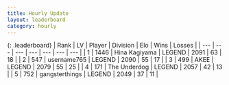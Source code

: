 ```yaml
---
title: Hourly Update
layout: leaderboard
category: hourly
---
```


{: .leaderboard}
| Rank | LV | Player | Division | Elo | Wins | Losses |
| --- | --- | --- | --- | --- | --- | --- |
| <span data-change="0">1</span> | 1446 | <span title="ID: 315148">Hina Kagiyama</span> | LEGEND | <span data-change="0">2091</span> | <span data-change="0">63</span> | <span data-change="0">18</span> |
| <span data-change="0">2</span> | 547 | <span title="ID: 188640">username765</span> | LEGEND | <span data-change="3">2090</span> | <span data-change="3">55</span> | <span data-change="1">17</span> |
| <span data-change="0">3</span> | 499 | <span title="ID: 455100">AKEE</span> | LEGEND | <span data-change="0">2079</span> | <span data-change="0">55</span> | <span data-change="0">25</span> |
| <span data-change="0">4</span> | 171 | <span title="ID: 514789">The Underdog</span> | LEGEND | <span data-change="0">2057</span> | <span data-change="0">42</span> | <span data-change="0">13</span> |
| <span data-change="0">5</span> | 752 | <span title="ID: 92077">gangsterthings</span> | LEGEND | <span data-change="0">2049</span> | <span data-change="0">37</span> | <span data-change="0">11</span> |